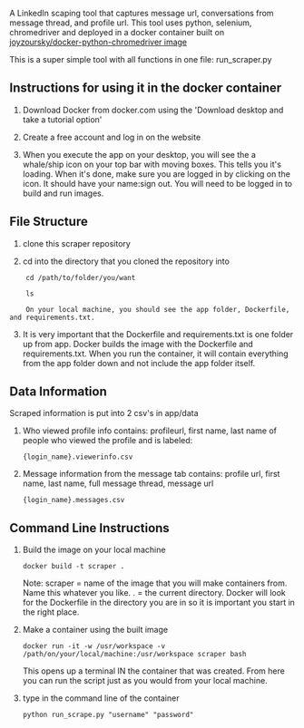A LinkedIn scaping tool that captures message url, conversations from message thread, and profile url. This tool uses python, selenium, chromedriver and deployed in a docker container built on [joyzoursky/docker-python-chromedriver image](https://github.com/joyzoursky/docker-python-chromedriver)

This is a super simple tool with all functions in one file: run_scraper.py

## Instructions for using it in the docker container

1) Download Docker from docker.com using the 'Download desktop and take a tutorial option'

2) Create a free account and log in on the website

3) When you execute the app on your desktop, you will see the a whale/ship icon on your top bar with moving boxes. This tells you it's loading. When it's done, make sure you are logged in by clicking on the icon. It should have your name:sign out. You will need to be logged in to build and run images.

## File Structure

1) clone this scraper repository

2) cd into the directory that you cloned the repository into

```
    cd /path/to/folder/you/want

    ls 
	
    On your local machine, you should see the app folder, Dockerfile, and requirements.txt. 
```

3) It is very important that the Dockerfile and requirements.txt is one folder up from app. Docker builds the image with the Dockerfile and requirements.txt. When you run the container, it will contain everything from the app folder down and not include the app folder itself.

## Data Information

Scraped information is put into 2 csv's in app/data 
	
1) Who viewed profile info contains: profileurl, first name, last name of people who viewed the profile and is labeled:
	
	```
	{login_name}.viewerinfo.csv
	```
2) Message information from the message tab contains: profile url, first name, last name, full message thread, message url 
	```
	{login_name}.messages.csv
	```
 
 ## Command Line Instructions


1) Build the image on your local machine

	```
	docker build -t scraper . 
	```

	Note: 
	scraper = name of the image that you will make containers from. Name this whatever you like.
	. = the current directory. Docker will look for the Dockerfile in the directory you are in so it is important you 	start in the right place.

2) Make a container using the built image

	```
	docker run -it -w /usr/workspace -v /path/on/your/local/machine:/usr/workspace scraper bash
	```

	This opens up a terminal IN the container that was created. From here you can run the script just as you would from your local machine. 

3) type in the command line of the container

	```
	python run_scrape.py "username" "password"
	```
